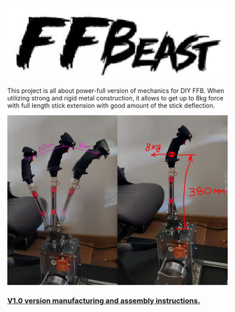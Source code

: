 <img src="logo.jpg">

This project is all about power-full version of mechanics for DIY FFB. When utilizing strong and rigid metal construction, 
it allows to get up to 8kg force with full length stick extension with good amount of the stick deflection.

<img src="preview.jpg" width="1000">

### [V1.0 version manufacturing and assembly instructions.](/v1.0/v1.0.md)



